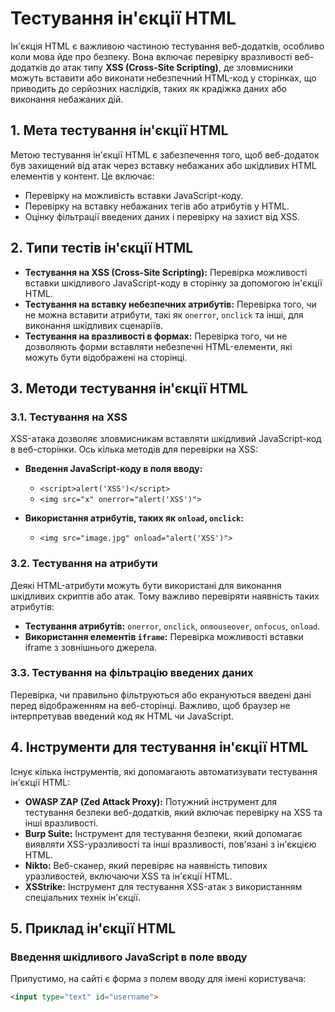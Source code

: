 # Тестування ін'єкції HTML

Ін'єкція HTML є важливою частиною тестування веб-додатків, особливо коли мова йде про безпеку. Вона включає перевірку вразливості веб-додатків до атак типу **XSS (Cross-Site Scripting)**, де зловмисники можуть вставити або виконати небезпечний HTML-код у сторінках, що приводить до серйозних наслідків, таких як крадіжка даних або виконання небажаних дій.

## 1. Мета тестування ін'єкції HTML

Метою тестування ін'єкції HTML є забезпечення того, щоб веб-додаток був захищений від атак через вставку небажаних або шкідливих HTML елементів у контент. Це включає:
- Перевірку на можливість вставки JavaScript-коду.
- Перевірку на вставку небажаних тегів або атрибутів у HTML.
- Оцінку фільтрації введених даних і перевірку на захист від XSS.

## 2. Типи тестів ін'єкції HTML

- **Тестування на XSS (Cross-Site Scripting):** Перевірка можливості вставки шкідливого JavaScript-коду в сторінку за допомогою ін'єкції HTML.
- **Тестування на вставку небезпечних атрибутів:** Перевірка того, чи не можна вставити атрибути, такі як `onerror`, `onclick` та інші, для виконання шкідливих сценаріїв.
- **Тестування на вразливості в формах:** Перевірка того, чи не дозволяють форми вставляти небезпечні HTML-елементи, які можуть бути відображені на сторінці.

## 3. Методи тестування ін'єкції HTML

### 3.1. Тестування на XSS

XSS-атака дозволяє зловмисникам вставляти шкідливий JavaScript-код в веб-сторінки. Ось кілька методів для перевірки на XSS:

- **Введення JavaScript-коду в поля вводу:**
    - `<script>alert('XSS')</script>`
    - `<img src="x" onerror="alert('XSS')">`

- **Використання атрибутів, таких як `onload`, `onclick`:**
    - `<img src="image.jpg" onload="alert('XSS')">`

### 3.2. Тестування на атрибути

Деякі HTML-атрибути можуть бути використані для виконання шкідливих скриптів або атак. Тому важливо перевіряти наявність таких атрибутів:

- **Тестування атрибутів:** `onerror`, `onclick`, `onmouseover`, `onfocus`, `onload`.
- **Використання елементів `iframe`:** Перевірка можливості вставки iframe з зовнішнього джерела.

### 3.3. Тестування на фільтрацію введених даних

Перевірка, чи правильно фільтруються або екрануються введені дані перед відображенням на веб-сторінці. Важливо, щоб браузер не інтерпретував введений код як HTML чи JavaScript.

## 4. Інструменти для тестування ін'єкції HTML

Існує кілька інструментів, які допомагають автоматизувати тестування ін'єкції HTML:

- **OWASP ZAP (Zed Attack Proxy):** Потужний інструмент для тестування безпеки веб-додатків, який включає перевірку на XSS та інші вразливості.
- **Burp Suite:** Інструмент для тестування безпеки, який допомагає виявляти XSS-уразливості та інші вразливості, пов'язані з ін'єкцією HTML.
- **Nikto:** Веб-сканер, який перевіряє на наявність типових уразливостей, включаючи XSS та ін'єкції HTML.
- **XSStrike:** Інструмент для тестування XSS-атак з використанням спеціальних технік ін'єкції.

## 5. Приклад ін'єкції HTML

### Введення шкідливого JavaScript в поле вводу

Припустимо, на сайті є форма з полем вводу для імені користувача:

```html
<input type="text" id="username">
